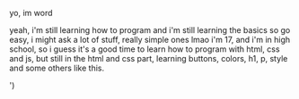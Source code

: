 yo, im word

yeah, i'm still learning how to program and i'm still learning the basics
so go easy, i might ask a lot of stuff, really simple ones lmao
i'm 17, and i'm in high school, so i guess it's a good time to learn how
to program with html, css and js, but still in the html and css part, learning 
buttons, colors, h1, p, style and some others like this.






')
